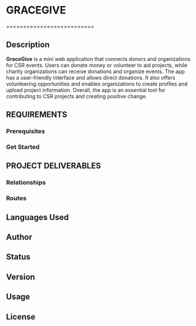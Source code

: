 # GRACEGIVE
==========================

## Description
**GraceGive** is a mini web application that connects donors and organizations for CSR events. Users can donate money or volunteer to aid projects, while charity organizations can receive donations and organize events. The app has a user-friendly interface and allows direct donations. It also offers volunteering opportunities and enables organizations to create profiles and upload project information. Overall, the app is an essential tool for contributing to CSR projects and creating positive change.

## REQUIREMENTS
### Prerequisites
### Get Started

## PROJECT DELIVERABLES
### Relationships


### Routes

## Languages Used
## Author
## Status
## Version
## Usage
## License